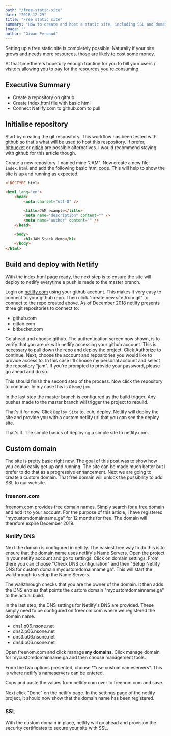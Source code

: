 ```yaml
---
path: "/free-static-site"
date: "2018-12-29"
title: "Free static site"
summary: "How to create and host a static site, including SSL and domain name for 0 euros! Static sites can be hosted for free thanks to some amazing services available as of 2018. "
image: ""
author: "Giwan Persaud"
---
```


Setting up a free static site is completely possible. Naturally if your site grows and needs more resources, those are likely to cost some money.

At that time there's hopefully enough traction for you to bill your users / visitors allowing you to pay for the resources you're consuming.

## Executive Summary

-   Create a repository on github
-   Create index.html file with basic html
-   Connect Netlify.com to github.com to pull

## Initialise repository

Start by creating the git respository. This workflow has been tested with [github](https://github.com) so that's what will be used to host this respository. If prefer, [bitbucket](https://bitbucket.com) or [gitlab](https://gitlab.com) are possible alternatives. I would recommend staying with github for this article though.

Create a new repository. I named mine "JAM".
Now create a new file: `index.html` and add the following basic html code. This will help to show the site is up and running as expected.

```html
<!DOCTYPE html>

<html lang="en">
    <head>
        <meta charset="utf-8" />

        <title>JAM example</title>
        <meta name="description" content="" />
        <meta name="author" content="" />
    </head>

    <body>
        <h1>JAM Stack demo</h1>
    </body>
</html>
```

## Build and deploy with Netlify

With the index.html page ready, the next step is to ensure the site will deploy to netlify everytime a push is made to the master branch.

Login on [netlify.com](https://netlify.com) using your github account. This makes it very easy to connect to your github repo. Then click "create new site from git" to connect to the repo created above. As of December 2018 netlify presents three git repositories to connect to:

-   github.com
-   gitlab.com
-   bitbucket.com

Go ahead and choose github. The authentication screen now shown, is to verify that you are ok with netlify accessing your github account. This is necessary to pull down the repo and deploy the project. Click Authorize to continue.
Next, choose the account and repositories you would like to provide access to. In this case I'll choose my personal account and select the repository "jam". If you're prompted to provide your password, please go ahead and do so.

This should finish the second step of the process. Now click the repository to continue. In my case this is `Giwan/jam`.

In the last step the master branch is configured as the build trigger. Any pushes made to the master branch will trigger the project to rebuild.

That's it for now. Click `Deploy Site` to, euh, deploy.
Netlify will deploy the site and provide you with a custom netlify url that you can see the deploy site.

That's it. The simple basics of deploying a simple site to netlify.com.

## Custom domain

The site is pretty basic right now. The goal of this post was to show how you could easily get up and running. The site can be made much better but I prefer to do that as a progressive enhancement. Next we are going to create a custom domain. That free domain will unlock the possibility to add SSL to our website.

### freenom.com

[freenom.com](https://freenom.com) provides free domain names. Simply search for a free domain and add it to your account. For the purpose of this article, I have registered "mycustomdomainname.ga" for 12 months for free. The domain will therefore expire December 2019.

### Netlify DNS

Next the domain is configured in netlify. The easiest free way to do this is to ensure that the domain name uses netlify's Name Servers. Open the project in your netlify account and go to settings. Click on domain settings. From there you can choose "Check DNS configuration" and then "Setup Netlify DNS for custom domain mycustomdomainname.ga". This will start the walkthrough to setup the Name Servers.

The walkthrough checks that you are the owner of the domain. It then adds the DNS entries that points the custom domain "mycustomdomainname.ga" to the actual build.

In the last step, the DNS settings for Netlify's DNS are provided. These simply need to be configured on freenom.com where we registered the domain name.

-   dns1.p06.nsone.net
-   dns2.p06.nsone.net
-   dns3.p06.nsone.net
-   dns4.p06.nsone.net

Open freenom.com and click manage **my domains**. Click manage domain for mycustomdomainname.ga and then choose management tools.

From the two options presented, choose \*\*use custom nameservers". This is where netlify's nameservers can be entered.

Copy and paste the values from netlify.com over to freenom.com and save.

Next click "Done" on the netlify page. In the settings page of the netlify project, it should now show that the domain name has been registered.

### SSL

With the custom domain in place, netlify will go ahead and provision the security certificates to secure your site with SSL.
